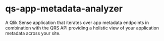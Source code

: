 # qs-app-metadata-analyzer
A Qlik Sense application that iterates over app metadata endpoints in combination with the QRS API providing a holistic view of your application metadata across your site.
